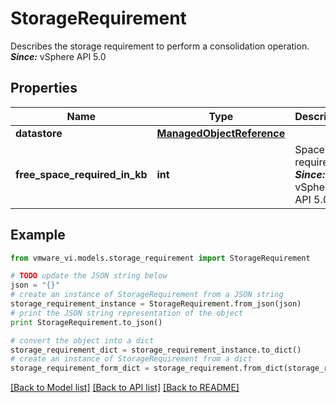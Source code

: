 # StorageRequirement

Describes the storage requirement to perform a consolidation operation.  ***Since:*** vSphere API 5.0 

## Properties
Name | Type | Description | Notes
------------ | ------------- | ------------- | -------------
**datastore** | [**ManagedObjectReference**](ManagedObjectReference.md) |  | 
**free_space_required_in_kb** | **int** | Space required.  ***Since:*** vSphere API 5.0  | 

## Example

```python
from vmware_vi.models.storage_requirement import StorageRequirement

# TODO update the JSON string below
json = "{}"
# create an instance of StorageRequirement from a JSON string
storage_requirement_instance = StorageRequirement.from_json(json)
# print the JSON string representation of the object
print StorageRequirement.to_json()

# convert the object into a dict
storage_requirement_dict = storage_requirement_instance.to_dict()
# create an instance of StorageRequirement from a dict
storage_requirement_form_dict = storage_requirement.from_dict(storage_requirement_dict)
```
[[Back to Model list]](../README.md#documentation-for-models) [[Back to API list]](../README.md#documentation-for-api-endpoints) [[Back to README]](../README.md)


